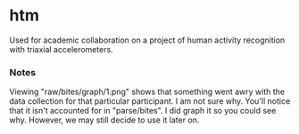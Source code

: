 <h1>htm</h1>
Used for academic collaboration on a project of human activity recognition with triaxial accelerometers.

<h3>Notes</h3>
Viewing "raw/bites/graph/1.png" shows that something went awry with the data collection for that particular participant. I am not sure why. You'll notice that it isn't accounted for in "parse/bites". I did graph it so you could see why. However, we may still decide to use it later on.


